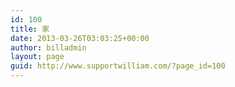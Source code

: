 ```yaml
---
id: 100
title: 家
date: 2013-03-26T03:03:25+00:00
author: billadmin
layout: page
guid: http://www.supportwilliam.com/?page_id=100
---
```

